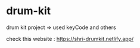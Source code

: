# drum-kit
 drum kit project => used keyCode and others
 
 check this website : https://shri-drumkit.netlify.app/
